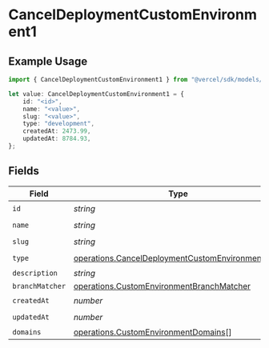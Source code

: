 # CancelDeploymentCustomEnvironment1

## Example Usage

```typescript
import { CancelDeploymentCustomEnvironment1 } from "@vercel/sdk/models/operations";

let value: CancelDeploymentCustomEnvironment1 = {
    id: "<id>",
    name: "<value>",
    slug: "<value>",
    type: "development",
    createdAt: 2473.99,
    updatedAt: 8784.93,
};
```

## Fields

| Field                                                                                                                | Type                                                                                                                 | Required                                                                                                             | Description                                                                                                          |
| -------------------------------------------------------------------------------------------------------------------- | -------------------------------------------------------------------------------------------------------------------- | -------------------------------------------------------------------------------------------------------------------- | -------------------------------------------------------------------------------------------------------------------- |
| `id`                                                                                                                 | *string*                                                                                                             | :heavy_check_mark:                                                                                                   | N/A                                                                                                                  |
| `name`                                                                                                               | *string*                                                                                                             | :heavy_check_mark:                                                                                                   | N/A                                                                                                                  |
| `slug`                                                                                                               | *string*                                                                                                             | :heavy_check_mark:                                                                                                   | N/A                                                                                                                  |
| `type`                                                                                                               | [operations.CancelDeploymentCustomEnvironmentType](../../models/operations/canceldeploymentcustomenvironmenttype.md) | :heavy_check_mark:                                                                                                   | N/A                                                                                                                  |
| `description`                                                                                                        | *string*                                                                                                             | :heavy_minus_sign:                                                                                                   | N/A                                                                                                                  |
| `branchMatcher`                                                                                                      | [operations.CustomEnvironmentBranchMatcher](../../models/operations/customenvironmentbranchmatcher.md)               | :heavy_minus_sign:                                                                                                   | N/A                                                                                                                  |
| `createdAt`                                                                                                          | *number*                                                                                                             | :heavy_check_mark:                                                                                                   | N/A                                                                                                                  |
| `updatedAt`                                                                                                          | *number*                                                                                                             | :heavy_check_mark:                                                                                                   | N/A                                                                                                                  |
| `domains`                                                                                                            | [operations.CustomEnvironmentDomains](../../models/operations/customenvironmentdomains.md)[]                         | :heavy_minus_sign:                                                                                                   | N/A                                                                                                                  |